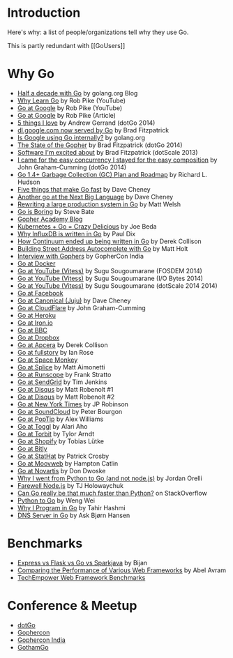 # Introduction

Here's why: a list of people/organizations tell why they use Go.

This is partly redundant with [[GoUsers]]


# Why Go

  * [Half a decade with Go](http://blog.golang.org/5years) by golang.org Blog
  * [Why Learn Go](https://www.youtube.com/watch?v=FTl0tl9BGdc) by Rob Pike (YouTube)
  * [Go at Google](http://www.infoq.com/presentations/Go-Google) by Rob Pike (YouTube)
  * [Go at Google](http://talks.golang.org/2012/splash.article) by Rob Pike (Article)
  * [5 things I love](https://www.youtube.com/watch?v=fsTOOPB1TBY) by Andrew Gerrand (dotGo 2014)
  * [dl.google.com now served by Go](https://groups.google.com/d/msg/golang-nuts/BNUNbKSypE0/E4qSfpx9qI8J) by Brad Fitzpatrick
  * [Is Google using Go internally?](https://golang.org/doc/faq#Is_Google_using_go_internally) by golang.org
  * [The State of the Gopher](https://www.youtube.com/watch?v=4KFTacxqkcQ) by Brad Fitzpatrick (dotGo 2014)
  * [Software I'm excited about](https://www.youtube.com/watch?v=sYukPc0y_Ro) by Brad Fitzpatrick (dotScale 2013)
  * [I came for the easy concurrency I stayed for the easy composition](https://www.youtube.com/watch?v=4KFTacxqkcQ) by John Graham-Cumming (dotGo 2014)
  * [Go 1.4+ Garbage Collection (GC) Plan and Roadmap](https://docs.google.com/document/d/16Y4IsnNRCN43Mx0NZc5YXZLovrHvvLhK_h0KN8woTO4/edit) by Richard L. Hudson
  * [Five things that make Go fast](http://dave.cheney.net/2014/06/07/five-things-that-make-go-fast) by Dave Cheney
  * [Another go at the Next Big Language](http://dave.cheney.net/2012/09/03/another-go-at-the-next-big-language) by Dave Cheney
  * [Rewriting a large production system in Go](http://matt-welsh.blogspot.com/2013/08/rewriting-large-production-system-in-go.html) by Matt Welsh
  * [Go is Boring](http://stevebate.silvrback.com/go-is-boring) by Steve Bate
  * [Gopher Academy Blog](http://blog.gopheracademy.com/)
  * [Kubernetes + Go = Crazy Delicious](http://blog.gopheracademy.com/birthday-bash-2014/kubernetes-go-crazy-delicious/) by Joe Beda
  * [Why InfluxDB is written in Go](http://blog.gopheracademy.com/birthday-bash-2014/why-influxdb-uses-go/) by Paul Dix
  * [How Continuum ended up being written in Go](http://blog.gopheracademy.com/birthday-bash-2014/apcera/) by Derek Collison
  * [Building Street Address Autocomplete with Go](http://blog.gopheracademy.com/birthday-bash-2014/building-street-address-autocomplete/) by Matt Holt
  * [Interview with Gophers](http://www.gophercon.in/blog/) by GopherCon India
  * [Go at Docker](http://www.slideshare.net/jpetazzo/docker-and-go-why-did-we-decide-to-write-docker-in-go)
  * [Go at YouTube (Vitess)](https://www.youtube.com/watch?v=qATTTSg6zXk) by Sugu Sougoumarane (FOSDEM 2014)
  * [Go at YouTube (Vitess)](https://www.youtube.com/watch?v=midJ6b1LkA0&sns=gp) by Sugu Sougoumarane (I/O Bytes 2014)
  * [Go at YouTube (Vitess)](https://www.youtube.com/watch?v=5yDO-tmIoXY) by Sugu Sougoumarane (dotScale 2014 2014)
  * [Go at Facebook](https://github.com/facebookgo)
  * [Go at Canonical (Juju)](https://groups.google.com/d/msg/golang-nuts/jLnMsUbYwrQ/isfMUvBOkEIJ) by Dave Cheney
  * [Go at CloudFlare](http://blog.cloudflare.com/go-at-cloudflare/) by John Graham-Cumming
  * [Go at Heroku](http://www.theregister.co.uk/2011/05/05/google_go/)
  * [Go at Iron.io](http://blog.iron.io/2013/03/how-we-went-from-30-servers-to-2-go.html)
  * [Go at BBC](http://www.quora.com/Is-Google-Go-ready-for-production-use/answer/Kunal-Anand)
  * [Go at Dropbox](https://tech.dropbox.com/2014/07/open-sourcing-our-go-libraries/)
  * [Go at Apcera](https://www.hakkalabs.co/articles/why-we-use-go) by Derek Collison
  * [Go at fullstory](http://blog.gopheracademy.com/birthday-bash-2014/go-at-fullstory/) by Ian Rose
  * [Go at Space Monkey](https://www.spacemonkey.com/blog/posts/go-space-monkey)
  * [Go at Splice](https://blog.splice.com/golang-improved-simplicity-reduced-maintenance/) by Matt Aimonetti
  * [Go at Runscope](http://blog.runscope.com/posts/go-at-runscope) by Frank Stratto
  * [Go at SendGrid](https://sendgrid.com/blog/convince-company-go-golang/) by Tim Jenkins
  * [Go at Disqus](http://blog.disqus.com/post/51155103801/trying-out-this-go-thing) by Matt Robenolt #1
  * [Go at Disqus](http://highscalability.com/blog/2014/5/7/update-on-disqus-its-still-about-realtime-but-go-demolishes.html) by Matt Robenolt #2
  * [Go at New York Times](http://open.blogs.nytimes.com//2014/07/10/emr-streaming-in-go/?_r=0) by JP Robinson
  * [Go at SoundCloud](https://developers.soundcloud.com/blog/go-at-soundcloud) by Peter Bourgon
  * [Go at PopTip](http://thenewstack.io/from-node-js-to-go-why-one-startup-made-the-switch/) by Alex Williams
  * [Go at Toggl](http://blog.toggl.com/2012/09/moving-to-go/) by Alari Aho
  * [Go at Torbit](http://torbit.com/blog/2013/02/19/big-data-at-torbit/) by Tylor Arndt
  * [Go at Shopify](https://twitter.com/tobi/status/245873677483274240) by Tobias Lütke
  * [Go at Bitly](http://word.bitly.com/post/29550171827/go-go-gadget)
  * [Go at StatHat](http://blog.golang.org/building-stathat-with-go) by Patrick Crosby
  * [Go at Moovweb](https://groups.google.com/forum/#!topic/golang-nuts/MeiTNnGhLg8/discussion) by Hampton Catlin
  * [Go at Novartis](https://plus.google.com/114945221884326152379/posts/d1SVaqkRyTL) by Don Dwoske
  * [Why I went from Python to Go (and not node.js)](http://jordanorelli.com/post/31533769172/why-i-went-from-python-to-go-and-not-node-js) by Jordan Orelli
  * [Farewell Node.js](https://medium.com/code-adventures/farewell-node-js-4ba9e7f3e52b) by TJ Holowaychuk
  * [Can Go really be that much faster than Python?](http://stackoverflow.com/questions/12574909/can-go-really-be-that-much-faster-than-python) on StackOverflow
  * [Python to Go](http://www.slideshare.net/wuvist1/python-to-go) by Weng Wei
  * [Why I Program in Go](http://tech.t9i.in/2013/01/why-program-in-go/) by Tahir Hashmi
  * [DNS Server in Go](http://news.ntppool.org/2012/10/new-dns-server.html) by Ask Bjørn Hansen



# Benchmarks

  * [Express vs Flask vs Go vs Sparkjava](https://medium.com/@tschundeee/express-vs-flask-vs-go-acc0879c2122) by Bijan
  * [Comparing the Performance of Various Web Frameworks](http://www.infoq.com/news/2014/05/benchmark-web-framework) by Abel Avram
  * [TechEmpower Web Framework Benchmarks](http://www.techempower.com/benchmarks/)



# Conference & Meetup

  * [dotGo](http://www.dotgo.eu/)
  * [Gophercon](http://www.gophercon.com/)
  * [Gophercon India](http://www.gophercon.in/)
  * [GothamGo](http://gothamgo.com/)